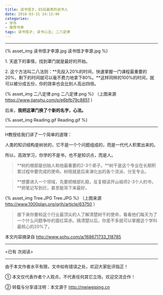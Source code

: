 ```yaml
---
title: 读书怪才，85后最贵的说书人
date: 2018-03-31 14:13:40
categories: 
- 学外
- 推荐书单
tags: 读书怪才; 读书心法; 二八定律
---
```


---


{% asset_img 读书怪才李源.jpg 读书怪才李源.jpg %}


<!-- more -->



1\. 天底下的事情，找到罩门就是最好的开始。

2\. 这个方法叫二八法则：**先投入20%的时间，快速掌握一门课程最重要的20%，剩下的时间就可以毫不费力地拿下80%。**这样同样的100%的时间，就可以被分成五份，你的效率也会比别人高出四倍。

{% asset_img 二八定律.png 二八定律.png %}
（上图来源 https://www.jianshu.com/p/e6bfb79c8851 ）


后来，**我把这罩门换了个新的名字，心法。**

{% asset_img Reading.gif Reading.gif %}

---

H教授给我们讲了一个简单的道理：

人类的知识结构是树状的，它不是一个个问题组成的，而是一代代人积累出来的。

所以，高效学习，你学的不是书，也不是知识点，而是人。


> **树的根部是创始人和他最重要的2-3个弟子。**树干是这个专业在长期积累过程中要完成的使命。树枝就是后来演化出的各个流派、分支专业。



> **想要进入一个领域，先要把根部扎稳，反复精读开山祖师2-3个人的书，**把笔记写到烂，甚至能背下来最好。

{% asset_img Tree.JPG Tree.JPG %}
（上图来源 http://www.1000plan.org/qrjh/article/63750 ）

> 接下来你要和这个行业最顶尖的人了解清楚树干的使命，看看他们每天为了一个什么问题争吵的面红耳赤。搞清楚以后，你差不多就可以掌握这个学科最核心的20%了。



本文内容摘录自 http://www.sohu.com/a/168671733_118785 

---

<span id="busuanzi_container_page_pv">
<已有 <span id="busuanzi_value_page_pv"></span> 次阅读>
</span>

---


由于本文作者水平有限，文中如有错误之处，欢迎大家批评指正！

① 本文仅代表作者个人观点，不代表任何其它立场，欢迎交流合作！

② 转载与分享请注明：本文源于 http://meiweiping.cn